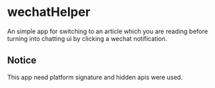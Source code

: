 # wechatHelper
An simple app for switching to an article which you are reading before turning into chatting ui by clicking a wechat notification.
## Notice
This app need platform signature and hidden apis were used. 
